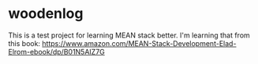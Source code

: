 # woodenlog

This is a test project for learning MEAN stack better. I'm learning that from this book: https://www.amazon.com/MEAN-Stack-Development-Elad-Elrom-ebook/dp/B01N5AIZ7G
